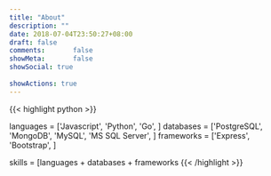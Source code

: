 ```yaml
---
title: "About"
description: ""
date: 2018-07-04T23:50:27+08:00
draft: false
comments:       false
showMeta:       false
showSocial: true
 
showActions: true
---
```


{{< highlight python >}}

languages = ['Javascript', 
            'Python', 
            'Go',
            ]
databases = ['PostgreSQL',
            'MongoDB',
            'MySQL',
            'MS SQL Server',
            ]
frameworks = ['Express',
            'Bootstrap',
            ]

skills = [languages + databases + frameworks 
{{< /highlight >}}
